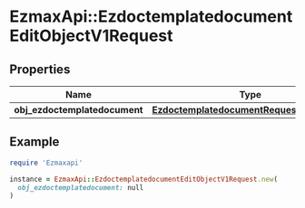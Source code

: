 # EzmaxApi::EzdoctemplatedocumentEditObjectV1Request

## Properties

| Name | Type | Description | Notes |
| ---- | ---- | ----------- | ----- |
| **obj_ezdoctemplatedocument** | [**EzdoctemplatedocumentRequestCompound**](EzdoctemplatedocumentRequestCompound.md) |  |  |

## Example

```ruby
require 'Ezmaxapi'

instance = EzmaxApi::EzdoctemplatedocumentEditObjectV1Request.new(
  obj_ezdoctemplatedocument: null
)
```

